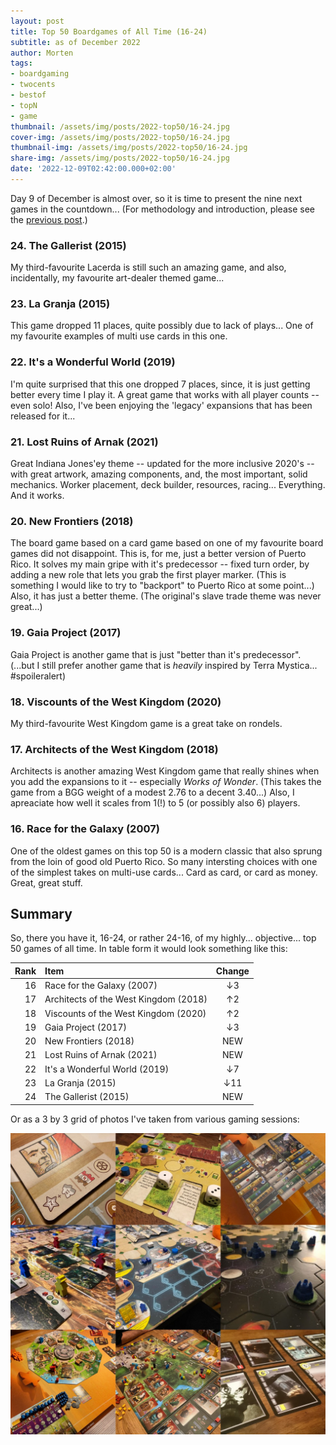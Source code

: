 ```yaml
---
layout: post
title: Top 50 Boardgames of All Time (16-24)
subtitle: as of December 2022
author: Morten
tags:
- boardgaming
- twocents
- bestof
- topN
- game
thumbnail: /assets/img/posts/2022-top50/16-24.jpg
cover-img: /assets/img/posts/2022-top50/16-24.jpg
thumbnail-img: /assets/img/posts/2022-top50/16-24.jpg
share-img: /assets/img/posts/2022-top50/16-24.jpg
date: '2022-12-09T02:42:00.000+02:00'
---
```


Day 9 of December is almost over, so it is time to present the nine next games in the countdown... (For methodology and introduction, please see the [previous post](/2022-12-01-top50-part1/).)

### 24. The Gallerist (2015)

My third-favourite Lacerda is still such an amazing game, and also, incidentally, my favourite art-dealer themed game...

### 23. La Granja (2015)

This game dropped 11 places, quite possibly due to lack of plays... One of my favourite examples of multi use cards in this one.

### 22. It's a Wonderful World (2019)

I'm quite surprised that this one dropped 7 places, since, it is just getting better every time I play it. A great game that works with all player counts -- even solo! Also, I've been enjoying the 'legacy' expansions that has been released for it...

### 21. Lost Ruins of Arnak (2021)

Great Indiana Jones'ey theme -- updated for the more inclusive 2020's -- with great artwork, amazing components, and, the most important, solid mechanics. Worker placement, deck builder, resources, racing... Everything. And it works.

### 20. New Frontiers (2018)

The board game based on a card game based on one of my favourite board games did not disappoint. This is, for me, just a better version of Puerto Rico. It solves my main gripe with it's predecessor -- fixed turn order, by adding a new role that lets you grab the first player marker. (This is something I would like to try to "backport" to Puerto Rico at some point...) Also, it has just a better theme. (The original's slave trade theme was never great...) 

### 19. Gaia Project (2017)

Gaia Project is another game that is just "better than it's predecessor". (...but I still prefer another game that is _heavily_ inspired by Terra Mystica... #spoileralert)

### 18. Viscounts of the West Kingdom (2020)

My third-favourite West Kingdom game is a great take on rondels.

### 17. Architects of the West Kingdom (2018) 

Architects is another amazing West Kingdom game that really shines when you add the expansions to it -- especially _Works of Wonder_. (This takes the game from a BGG weight of a modest 2.76 to a decent 3.40...) Also, I apreaciate how well it scales from 1(!) to 5 (or possibly also 6) players.

### 16. Race for the Galaxy (2007)

One of the oldest games on this top 50 is a modern classic that also sprung from the loin of good old Puerto Rico. So many intersting choices with one of the simplest takes on multi-use cards... Card as card, or card as money. Great, great stuff.

## Summary

So, there you have it, 16-24, or rather 24-16, of my highly... objective... top 50 games of all time. In table form it would look something like this:

| Rank  | Item | Change |
|---:|:---|:---:|
| 16 | Race for the Galaxy (2007) | ↓3 |
| 17 | Architects of the West Kingdom (2018) | ↑2 |
| 18 | Viscounts of the West Kingdom (2020) | ↑2 |
| 19 | Gaia Project (2017) | ↓3 |
| 20 | New Frontiers (2018) | NEW |
| 21 | Lost Ruins of Arnak (2021) | NEW |
| 22 | It's a Wonderful World (2019) | ↓7 |
| 23 | La Granja (2015) | ↓11 |
| 24 | The Gallerist (2015) | NEW |

Or as a 3 by 3 grid of photos I've taken from various gaming sessions:

![16-24](/assets/img/posts/2022-top50/16-24.jpg)